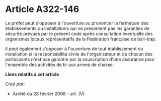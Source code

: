 # Article A322-146

Le préfet peut s'opposer à l'ouverture ou prononcer la fermeture des établissements ou installations qui ne présentent pas
les garanties de sécurité prévues par le présent code après consultation éventuelle des organismes locaux représentatifs de
la Fédération française de ball-trap.

Il peut également s'opposer à l'ouverture de tout établissement ou installation si la responsabilité civile de l'organisateur
et de chacun des participants n'est pas garantie par la souscription d'une assurance pour l'ensemble des activités de tir aux
armes de chasse.

**Liens relatifs à cet article**

_Créé par_:

  - Arrêté du 28 février 2008 - art. (V)
